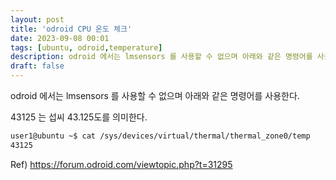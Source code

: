 ```yaml
---
layout: post
title: 'odroid CPU 온도 체크'
date: 2023-09-08 00:01
tags: [ubuntu, odroid,temperature]
description: odroid 에서는 lmsensors 를 사용할 수 없으며 아래와 같은 명령어를 사용한다.
draft: false
---
```


odroid 에서는 lmsensors 를 사용할 수 없으며 아래와 같은 명령어를 사용한다.

43125 는 섭씨 43.125도를 의미한다.

```bash
user1@ubuntu ~$ cat /sys/devices/virtual/thermal/thermal_zone0/temp
43125
```


Ref)
https://forum.odroid.com/viewtopic.php?t=31295

